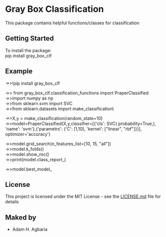 # Gray Box Classification

This package contains helpful functions/classes for classification

## Getting Started

To install the package:\
      pip install gray_box_clf

## Example

->>!pip install gray_box_clf

->> from gray_box_clf.classification_functions import PraperClassified\
->>import numpy as np\
->>from sklearn.svm import SVC\
->>from sklearn.datasets import make_classification\

->>X,y = make_classification(random_state=10)\
->>model=PraperClassified(X,y,classifier=[{'cls': SVC( probability=True,), 'name': 'svm'},{'parametrs': {'C': [1,10], 'kernel': ["linear", "rbf"]}}], optimizer='accuracy')
                           
->>model.grid_search(n_features_list=[10, 15, "all"])\
->>model.k_folds()\
->>model.show_roc()\
->>print(model.class_report_)

->>model.best_model_

## License

This project is licensed under the MIT License - see the [LICENSE.md](LICENSE.md) file for details

## Maked by

* Adam H. Agbaria 
